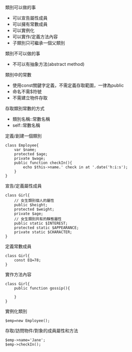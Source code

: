 類別可以做的事
* 可以宣告屬性成員
* 可以擁有常數成員
* 可以實例化
* 可以實作/定義方法內容
* 子類別只可繼承一個父類別

類別不可以做的事
* 不可以有抽象方法(abstract method)

類別中的常數
* 使用const關鍵字定義，不需定義存取範圍，一律為public
* 命名不需$符號
* 不需建立物件存取

存取類別常數的方式
* 類別名稱::常數名稱
* self::常數名稱

定義/創建一個類別
```
class Employee{
	var $name;
	protected $age;
	private $wage;
	public function checkIn(){
		echo $this->name.' check in at '.date('h:i:s');
	}	
}
```

宣告/定義屬性成員
```
class Girl{	
	// 女生類別個人的屬性
	public $height;
	protected $weight;
	private $age;	
	// 女生類別共有的靜態屬性
	public static $INTEREST;
	protected static $APPEARANCE;
	private static $CHARACTER;
}
```

定義常數成員
```
class Girl{
	const EQ=78;
}
```

實作方法內容
```
class Girl{
	public function gossip(){
	
	}
}
```

實例化類別
```
$emp=new Employee();
```

存取/訪問物件/對象的成員屬性和方法
```
$emp->name='Jane';
$emp->checkIn();
```
